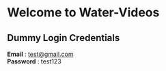 # Welcome to Water-Videos

## Dummy Login Credentials
 **Email** : test@gmail.com\
 **Password** : test123
